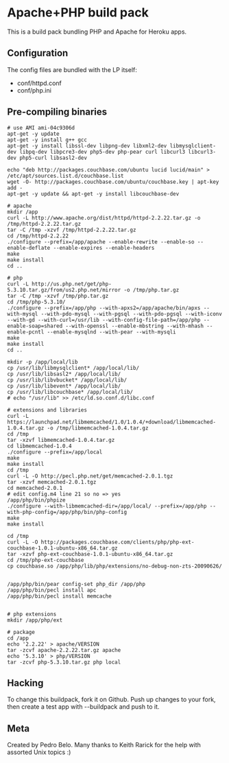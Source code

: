 Apache+PHP build pack
========================

This is a build pack bundling PHP and Apache for Heroku apps.

Configuration
-------------

The config files are bundled with the LP itself:

* conf/httpd.conf
* conf/php.ini


Pre-compiling binaries
----------------------

    # use AMI ami-04c9306d
    apt-get -y update
    apt-get -y install g++ gcc
    apt-get -y install libssl-dev libpng-dev libxml2-dev libmysqlclient-dev libpq-dev libpcre3-dev php5-dev php-pear curl libcurl3 libcurl3-dev php5-curl libsasl2-dev

    echo "deb http://packages.couchbase.com/ubuntu lucid lucid/main" > /etc/apt/sources.list.d/couchbase.list
    wget -O- http://packages.couchbase.com/ubuntu/couchbase.key | apt-key add -
    apt-get -y update && apt-get -y install libcouchbase-dev

    # apache
    mkdir /app
    curl -L http://www.apache.org/dist/httpd/httpd-2.2.22.tar.gz -o /tmp/httpd-2.2.22.tar.gz
    tar -C /tmp -xzvf /tmp/httpd-2.2.22.tar.gz
    cd /tmp/httpd-2.2.22
    ./configure --prefix=/app/apache --enable-rewrite --enable-so --enable-deflate --enable-expires --enable-headers
    make
    make install
    cd ..
    
    # php
    curl -L http://us.php.net/get/php-5.3.10.tar.gz/from/us2.php.net/mirror -o /tmp/php.tar.gz
    tar -C /tmp -xzvf /tmp/php.tar.gz
    cd /tmp/php-5.3.10/
    ./configure --prefix=/app/php --with-apxs2=/app/apache/bin/apxs --with-mysql --with-pdo-mysql --with-pgsql --with-pdo-pgsql --with-iconv --with-gd --with-curl=/usr/lib --with-config-file-path=/app/php --enable-soap=shared --with-openssl --enable-mbstring --with-mhash --enable-pcntl --enable-mysqlnd --with-pear --with-mysqli
    make
    make install
    cd ..

    mkdir -p /app/local/lib
    cp /usr/lib/libmysqlclient* /app/local/lib/
    cp /usr/lib/libsasl2* /app/local/lib/
    cp /usr/lib/libvbucket* /app/local/lib/
    cp /usr/lib/libevent* /app/local/lib/
    cp /usr/lib/libcouchbase* /app/local/lib/
    # echo "/usr/lib" >> /etc/ld.so.conf.d/libc.conf
    
    # extensions and libraries
    curl -L https://launchpad.net/libmemcached/1.0/1.0.4/+download/libmemcached-1.0.4.tar.gz -o /tmp/libmemcached-1.0.4.tar.gz
    cd /tmp
    tar -xzvf libmemcached-1.0.4.tar.gz
    cd libmemcached-1.0.4
    ./configure --prefix=/app/local
    make
    make install
    cd /tmp
    curl -L -O http://pecl.php.net/get/memcached-2.0.1.tgz
    tar -xzvf memcached-2.0.1.tgz
    cd memcached-2.0.1
    # edit config.m4 line 21 so no => yes
    /app/php/bin/phpize
    ./configure --with-libmemcached-dir=/app/local/ --prefix=/app/php --with-php-config=/app/php/bin/php-config
    make
    make install

    cd /tmp
    curl -L -O http://packages.couchbase.com/clients/php/php-ext-couchbase-1.0.1-ubuntu-x86_64.tar.gz
    tar -xzvf php-ext-couchbase-1.0.1-ubuntu-x86_64.tar.gz
    cd /tmp/php-ext-couchbase
    cp couchbase.so /app/php/lib/php/extensions/no-debug-non-zts-20090626/

    
    /app/php/bin/pear config-set php_dir /app/php
    /app/php/bin/pecl install apc
    /app/php/bin/pecl install memcache


    # php extensions
    mkdir /app/php/ext
    
    # package
    cd /app
    echo '2.2.22' > apache/VERSION
    tar -zcvf apache-2.2.22.tar.gz apache
    echo '5.3.10' > php/VERSION
    tar -zcvf php-5.3.10.tar.gz php local


Hacking
-------

To change this buildpack, fork it on Github. Push up changes to your fork, then create a test app with --buildpack <your-github-url> and push to it.


Meta
----

Created by Pedro Belo.
Many thanks to Keith Rarick for the help with assorted Unix topics :)
